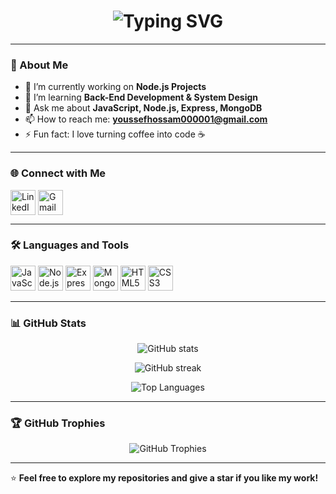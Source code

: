 <h1 align="center">
  <img src="https://readme-typing-svg.herokuapp.com?font=Fira+Code&size=28&pause=1000&color=36BCF7&center=true&vCenter=true&width=600&lines=Hi+%F0%9F%91%8B%2C+I'm+Youssef+Hossam;A+Passionate+Back-End+Developer;From+Egypt;Always+Learning+Always+Building" alt="Typing SVG" />
</h1>

---

### 🚀 About Me
- 🔭 I’m currently working on **Node.js Projects**
- 🌱 I’m learning **Back-End Development & System Design**
- 💬 Ask me about **JavaScript, Node.js, Express, MongoDB**
- 📫 How to reach me: **youssefhossam000001@gmail.com**
- ⚡ Fun fact: I love turning coffee into code ☕

---

### 🌐 Connect with Me
<p align="left">
<a href="https://www.linkedin.com/in/youssef-hossam-342b102ab" target="blank"><img align="center" src="https://cdn-icons-png.flaticon.com/512/174/174857.png" alt="LinkedIn" height="40" /></a>
<a href="mailto:youssefhossam000001@gmail.com" target="blank"><img align="center" src="https://cdn-icons-png.flaticon.com/512/732/732200.png" alt="Gmail" height="40" /></a>
</p>

---

### 🛠️ Languages and Tools
<p align="left"> 
<img src="https://cdn.jsdelivr.net/gh/devicons/devicon/icons/javascript/javascript-original.svg" alt="JavaScript" width="40" height="40"/>
<img src="https://cdn.jsdelivr.net/gh/devicons/devicon/icons/nodejs/nodejs-original.svg" alt="Node.js" width="40" height="40"/>
<img src="https://cdn.jsdelivr.net/gh/devicons/devicon/icons/express/express-original.svg" alt="Express.js" width="40" height="40"/>
<img src="https://cdn.jsdelivr.net/gh/devicons/devicon/icons/mongodb/mongodb-original.svg" alt="MongoDB" width="40" height="40"/>
<img src="https://cdn.jsdelivr.net/gh/devicons/devicon/icons/html5/html5-original.svg" alt="HTML5" width="40" height="40"/>
<img src="https://cdn.jsdelivr.net/gh/devicons/devicon/icons/css3/css3-original.svg" alt="CSS3" width="40" height="40"/>
</p>

---

### 📊 GitHub Stats
<p align="center">
<img src="https://github-readme-stats.vercel.app/api?username=YoussefHossam-Official&show_icons=true&theme=tokyonight" alt="GitHub stats" />
</p>

<p align="center">
<img src="https://github-readme-streak-stats.herokuapp.com/?user=YoussefHossam-Official&theme=tokyonight" alt="GitHub streak" />
</p>

<p align="center">
<img src="https://github-readme-stats.vercel.app/api/top-langs/?username=YoussefHossam-Official&layout=compact&theme=tokyonight" alt="Top Languages" />
</p>

---

### 🏆 GitHub Trophies
<p align="center">
<img src="https://github-profile-trophy.vercel.app/?username=YoussefHossam-Official&theme=dracula" alt="GitHub Trophies" />
</p>

---

⭐ **Feel free to explore my repositories and give a star if you like my work!**
